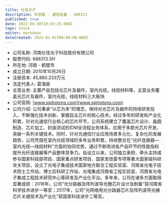 ```yaml
---
title: 仕佳光子
description: 科创板 - 通信设备 - 688313
published: true
date: 2022-04-30T19:43:23.000Z
tags: stock
editor: markdown
dateCreated: 2022-01-01T00:00:00.000Z
---
```


- 公司名称: 河南仕佳光子科技股份有限公司
- 股票代码: 688313.SH
- 所在地: 河南 - 鹤壁市
- 成立日期: 2010年10月26日
- 注册资本: 45,880.233万元
- 法定代表人: 葛海泉
- 主营业务: 主要产品包括光芯片及器件，室内光缆，线缆材料等，主营业务覆盖光芯片及器件，室内光缆，线缆材料三大板块
- 公司官网: [www.sjphotons.com](www.sjphotons.com)
- 公司介绍: 公司秉承“以芯为本”的理念，保持对光芯片及器件的持续研发投入，不断强化技术创新、掌握自主芯片的核心技术。经过多年的研发和产业化积累，针对光通信行业核心的芯片环节，公司系统建立了覆盖芯片设计、晶圆制造、芯片加工、封装测试的IDM全流程业务体系，应用于多款光芯片开发，突破一系列关键技术。同时，针对光通信行业应用场景多元化、复杂化的发展趋势，公司凭借在室内光缆领域的多年业务积累，持续整合在“光纤连接器—室内光缆—线缆材料”方面的协同优势，通过不断改进各产品环节的性能指标提升光纤连接器等产品整体竞争力。自设立以来，公司独立承担、牵头主持或参与国家科技部项目、国家重点研发项目、国家发改委专项等重大国家级科研攻关项目，设立了光电子集成技术国家地方联合工程实验室、河南省光电子技术院士工作站、博士后科研工作站、光电集成河南省工程实验室、河南省光电子集成工程技术研究中心等研发及产业化平台。多年来，公司在诸多方面取得显著成绩：2016年，公司“光分路器及阵列波导光栅芯片设计及制备”获河南省科学技术进步一等奖；2017年，公司“光网络用光分路器芯片及阵列波导光栅芯片关键技术及产业化”获国家科技进步二等奖。


